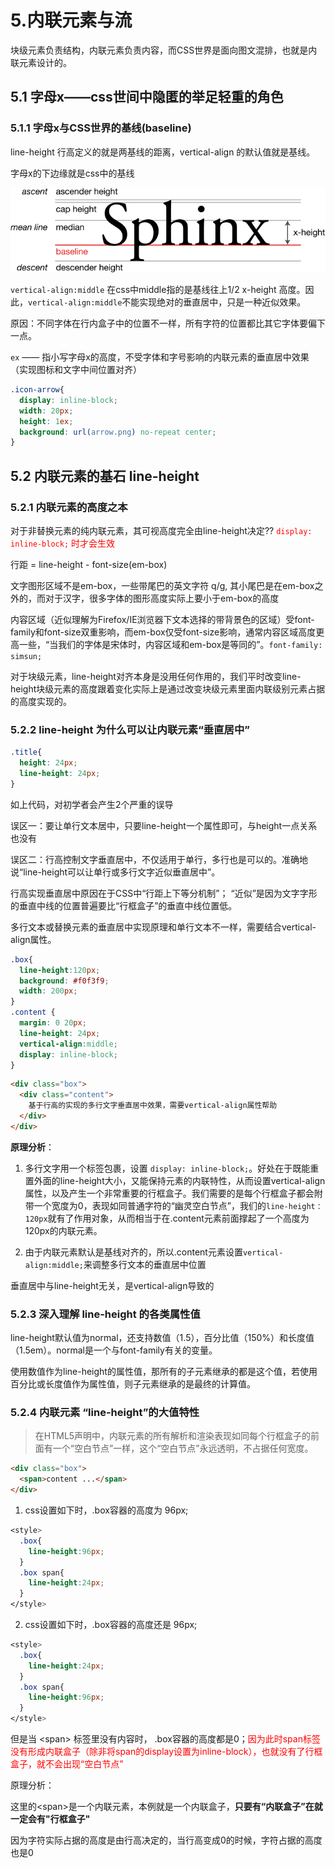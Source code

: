 # 5.内联元素与流

块级元素负责结构，内联元素负责内容，而CSS世界是面向图文混排，也就是内联元素设计的。

## 5.1 字母x——css世间中隐匿的举足轻重的角色

### 5.1.1 字母x与CSS世界的基线(baseline)

line-height 行高定义的就是两基线的距离，vertical-align 的默认值就是基线。

字母x的下边缘就是css中的基线

![x-height](img/Typography_Line_Terms.svg)

`vertical-align:middle` 在css中middle指的是基线往上1/2 x-height 高度。因此，`vertical-align:middle`不能实现绝对的垂直居中，只是一种近似效果。

原因：不同字体在行内盒子中的位置不一样，所有字符的位置都比其它字体要偏下一点。

`ex` —— 指小写字母x的高度，不受字体和字号影响的内联元素的垂直居中效果（实现图标和文字中间位置对齐）

```css
.icon-arrow{
  display: inline-block;
  width: 20px;
  height: 1ex;
  background: url(arrow.png) no-repeat center;
}
```

## 5.2 内联元素的基石 line-height

### 5.2.1 内联元素的高度之本

对于非替换元素的纯内联元素，其可视高度完全由line-height决定??<span style="color:red;"> `display: inline-block;` 时才会生效</span>

行距 = line-height - font-size(em-box)

文字图形区域不是em-box，一些带尾巴的英文字符 q/g, 其小尾巴是在em-box之外的，而对于汉字，很多字体的图形高度实际上要小于em-box的高度

内容区域（近似理解为Firefox/IE浏览器下文本选择的带背景色的区域）受font-family和font-size双重影响，而em-box仅受font-size影响，通常内容区域高度更高一些，“当我们的字体是宋体时，内容区域和em-box是等同的”。`font-family: simsun;`

对于块级元素，line-height对齐本身是没用任何作用的，我们平时改变line-height块级元素的高度跟着变化实际上是通过改变块级元素里面内联级别元素占据的高度实现的。

### 5.2.2 line-height 为什么可以让内联元素“垂直居中”

```css
.title{
  height: 24px;
  line-height: 24px;
}
```
如上代码，对初学者会产生2个严重的误导

误区一：要让单行文本居中，只要line-height一个属性即可，与height一点关系也没有

误区二：行高控制文字垂直居中，不仅适用于单行，多行也是可以的。准确地说“line-height可以让单行或多行文字近似垂直居中”。

行高实现垂直居中原因在于CSS中“行距上下等分机制”；
“近似”是因为文字字形的垂直中线的位置普遍要比“行框盒子”的垂直中线位置低。

多行文本或替换元素的垂直居中实现原理和单行文本不一样，需要结合vertical-align属性。

```css
.box{
  line-height:120px;
  background: #f0f3f9;
  width: 200px;
}
.content {
  margin: 0 20px;
  line-height: 24px;
  vertical-align:middle;
  display: inline-block;
}
```

```html
<div class="box">
  <div class="content">
    基于行高的实现的多行文字垂直居中效果，需要vertical-align属性帮助
  </div>
</div>
```

**原理分析**： 

1. 多行文字用一个标签包裹，设置 `display: inline-block;`。好处在于既能重置外面的line-height大小，又能保持元素的内联特性，从而设置vertical-align属性，以及产生一个非常重要的行框盒子。我们需要的是每个行框盒子都会附带一个宽度为0，表现如同普通字符的“幽灵空白节点”，我们的`line-height：120px`就有了作用对象，从而相当于在.content元素前面撑起了一个高度为120px的内联元素。

2. 由于内联元素默认是基线对齐的，所以.content元素设置`vertical-align:middle;`来调整多行文本的垂直居中位置

垂直居中与line-height无关，是vertical-align导致的

### 5.2.3 深入理解 line-height 的各类属性值

line-height默认值为normal，还支持数值（1.5），百分比值（150%）和长度值（1.5em）。normal是一个与font-family有关的变量。

使用数值作为line-height的属性值，那所有的子元素继承的都是这个值，若使用百分比或长度值作为属性值，则子元素继承的是最终的计算值。

### 5.2.4 内联元素 “line-height”的大值特性

> 在HTML5声明中，内联元素的所有解析和渲染表现如同每个行框盒子的前面有一个“空白节点”一样，这个“空白节点”永远透明，不占据任何宽度。

```html
<div class="box">
  <span>content ...</span>
</div>
```

1) css设置如下时，.box容器的高度为 96px;

```css
<style>
  .box{
    line-height:96px;
  }
  .box span{
    line-height:24px;
  }
</style>
```

2) css设置如下时，.box容器的高度还是 96px;

```css
<style>
  .box{
    line-height:24px;
  }
  .box span{
    line-height:96px;
  }
</style>
```

但是当 \<span> 标签里没有内容时， .box容器的高度都是0；<span style="color:red">因为此时span标签没有形成内联盒子（除非将span的display设置为inline-block），也就没有了行框盒子，就不会出现“空白节点”</span>

原理分析：

   这里的\<span>是一个内联元素，本例就是一个内联盒子，**只要有“内联盒子”在就一定会有"行框盒子"**

   因为字符实际占据的高度是由行高决定的，当行高变成0的时候，字符占据的高度也是0